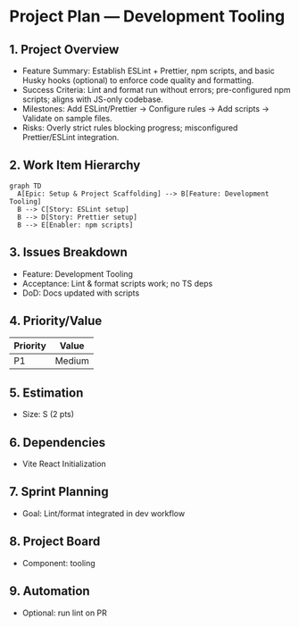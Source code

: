 # Project Plan — Development Tooling

## 1. Project Overview
- Feature Summary: Establish ESLint + Prettier, npm scripts, and basic Husky hooks (optional) to enforce code quality and formatting.
- Success Criteria: Lint and format run without errors; pre-configured npm scripts; aligns with JS-only codebase.
- Milestones: Add ESLint/Prettier → Configure rules → Add scripts → Validate on sample files.
- Risks: Overly strict rules blocking progress; misconfigured Prettier/ESLint integration.

## 2. Work Item Hierarchy
```mermaid
graph TD
  A[Epic: Setup & Project Scaffolding] --> B[Feature: Development Tooling]
  B --> C[Story: ESLint setup]
  B --> D[Story: Prettier setup]
  B --> E[Enabler: npm scripts]
```

## 3. Issues Breakdown
- Feature: Development Tooling
- Acceptance: Lint & format scripts work; no TS deps
- DoD: Docs updated with scripts

## 4. Priority/Value
| Priority | Value |
|---|---|
| P1 | Medium |

## 5. Estimation
- Size: S (2 pts)

## 6. Dependencies
- Vite React Initialization

## 7. Sprint Planning
- Goal: Lint/format integrated in dev workflow

## 8. Project Board
- Component: tooling

## 9. Automation
- Optional: run lint on PR
